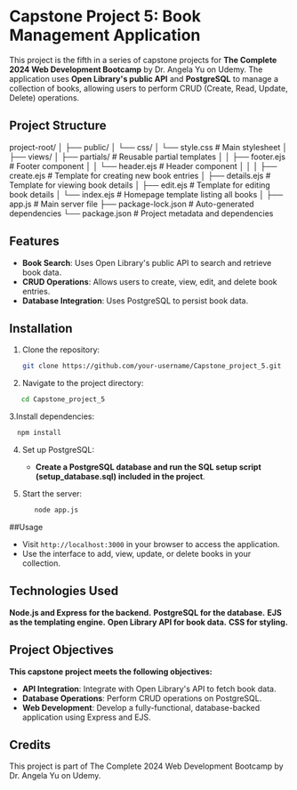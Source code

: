 # Capstone Project 5: Book Management Application

This project is the fifth in a series of capstone projects for **The Complete 2024 Web Development Bootcamp** by Dr. Angela Yu on Udemy. The application uses **Open Library's public API** and **PostgreSQL** to manage a collection of books, allowing users to perform CRUD (Create, Read, Update, Delete) operations.

## Project Structure

project-root/
│
├── public/
│   └── css/
│       └── style.css               # Main stylesheet
│
├── views/
│   ├── partials/                   # Reusable partial templates
│   │   ├── footer.ejs              # Footer component
│   │   └── header.ejs              # Header component
│   │
│   ├── create.ejs                  # Template for creating new book entries
│   ├── details.ejs                 # Template for viewing book details
│   ├── edit.ejs                    # Template for editing book details
│   └── index.ejs                   # Homepage template listing all books
│
├── app.js                          # Main server file
├── package-lock.json               # Auto-generated dependencies
└── package.json                    # Project metadata and dependencies


## Features

- **Book Search**: Uses Open Library's public API to search and retrieve book data.
- **CRUD Operations**: Allows users to create, view, edit, and delete book entries.
- **Database Integration**: Uses PostgreSQL to persist book data.

## Installation

1. Clone the repository:

   ```bash
   git clone https://github.com/your-username/Capstone_project_5.git

2. Navigate to the project directory:

```bash
   cd Capstone_project_5
```
3.Install dependencies:

```bash
  npm install
```
4. Set up PostgreSQL:

   - **Create a PostgreSQL database and run the SQL setup script (setup_database.sql) included in the project**.

5. Start the server:
   ```bash
      node app.js
   ```
##Usage

- Visit ``` http://localhost:3000 ``` in your browser to access the application.
- Use the interface to add, view, update, or delete books in your collection.

## Technologies Used

   **Node.js and Express for the backend.**
   **PostgreSQL for the database.**
   **EJS as the templating engine.**
   **Open Library API for book data.**
   **CSS for styling.**

## Project Objectives

**This capstone project meets the following objectives:**

  - **API Integration**: Integrate with Open Library's API to fetch book data.
  - **Database Operations**: Perform CRUD operations on PostgreSQL.
  - **Web Development**: Develop a fully-functional, database-backed application using Express and EJS. 

## Credits

This project is part of The Complete 2024 Web Development Bootcamp by Dr. Angela Yu on Udemy.
